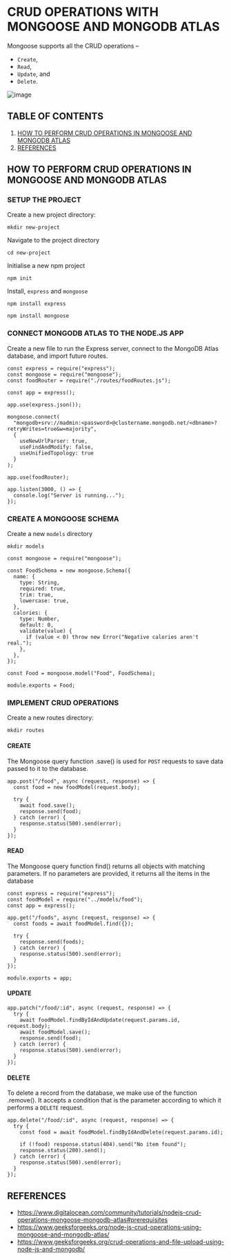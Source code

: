 # CRUD OPERATIONS WITH MONGOOSE AND MONGODB ATLAS
Mongoose supports all the CRUD operations – 
- `Create`,
- `Read`,
- `Update`, and
- `Delete`.

![image](https://github.com/laraklopper/LT8-Data-Interaction/assets/135839853/23c83f6a-a117-4fe6-93b7-d683249535a7)

## TABLE OF CONTENTS
1. [HOW TO PERFORM CRUD OPERATIONS IN MONGOOSE AND MONGODB ATLAS](#how-to-perform-crud-operations-in-mongodb-and-mongodb-atlas)
2. [REFERENCES](#references)


## HOW TO PERFORM CRUD OPERATIONS IN MONGOOSE AND MONGODB ATLAS

### SETUP THE PROJECT
Create a new project directory:
```
mkdir new-project
```
Navigate to the project directory
```
cd new-project
```
Initialise a new npm project

```
npm init
```
Install, `express` and `mongoose`
```
npm install express

npm install mongoose
```

### CONNECT MONGODB ATLAS TO THE NODE.JS APP
Create a new file to run the Express server, connect to the MongoDB Atlas database, and import future routes.
```
const express = require("express");
const mongoose = require("mongoose");
const foodRouter = require("./routes/foodRoutes.js");

const app = express();

app.use(express.json());

mongoose.connect(
  "mongodb+srv://madmin:<password>@clustername.mongodb.net/<dbname>?retryWrites=true&w=majority",
  {
    useNewUrlParser: true,
    useFindAndModify: false,
    useUnifiedTopology: true
  }
);

app.use(foodRouter);

app.listen(3000, () => {
  console.log("Server is running...");
});
```
### CREATE A MONGOOSE SCHEMA

Create a new `models` directory
```
mkdir models
```
```
const mongoose = require("mongoose");

const FoodSchema = new mongoose.Schema({
  name: {
    type: String,
    required: true,
    trim: true,
    lowercase: true,
  },
  calories: {
    type: Number,
    default: 0,
    validate(value) {
      if (value < 0) throw new Error("Negative calories aren't real.");
    },
  },
});

const Food = mongoose.model("Food", FoodSchema);

module.exports = Food;
```
### IMPLEMENT CRUD OPERATIONS
Create a new routes directory:
```
mkdir routes
```
#### **CREATE**
The Mongoose query function .save() is used for `POST` requests to save data passed to it to the database.
```
app.post("/food", async (request, response) => {
  const food = new foodModel(request.body);

  try {
    await food.save();
    response.send(food);
  } catch (error) {
    response.status(500).send(error);
  }
});
```
#### **READ**
The Mongoose query function find() returns all objects with matching parameters. If no parameters are provided, it returns all the items in the database
```
const express = require("express");
const foodModel = require("../models/food");
const app = express();

app.get("/foods", async (request, response) => {
  const foods = await foodModel.find({});

  try {
    response.send(foods);
  } catch (error) {
    response.status(500).send(error);
  }
});

module.exports = app;
````
#### **UPDATE**
```
app.patch("/food/:id", async (request, response) => {
  try {
    await foodModel.findByIdAndUpdate(request.params.id, request.body);
    await foodModel.save();
    response.send(food);
  } catch (error) {
    response.status(500).send(error);
  }
});
```
#### **DELETE** 
To delete a record from the database, we make use of the function .remove(). It accepts a condition that is the parameter according to which it performs a `DELETE` request.
```
app.delete("/food/:id", async (request, response) => {
  try {
    const food = await foodModel.findByIdAndDelete(request.params.id);

    if (!food) response.status(404).send("No item found");
    response.status(200).send();
  } catch (error) {
    response.status(500).send(error);
  }
});

```
## REFERENCES

- https://www.digitalocean.com/community/tutorials/nodejs-crud-operations-mongoose-mongodb-atlas#prerequisites
- https://www.geeksforgeeks.org/node-js-crud-operations-using-mongoose-and-mongodb-atlas/
- https://www.geeksforgeeks.org/crud-operations-and-file-upload-using-node-js-and-mongodb/
